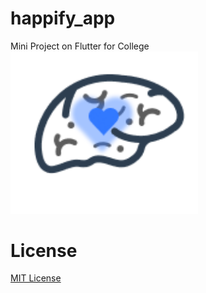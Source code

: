 # happify_app

Mini Project on Flutter for College
<img src="https://github.com/Afroz-Shaikh/happify-app/blob/master/t.png" alt="s1" width="300">


# License
<a href="https://github.com/Afroz-Shaikh/happify-app/blob/master/LICENSE">MIT License</a>
